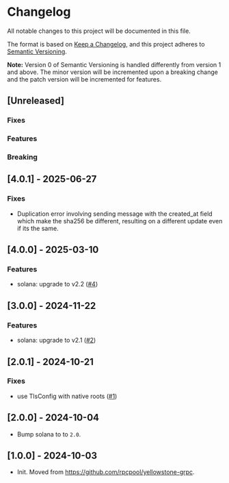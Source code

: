 # Changelog

All notable changes to this project will be documented in this file.

The format is based on [Keep a Changelog](https://keepachangelog.com/en/1.0.0/),
and this project adheres to [Semantic Versioning](https://semver.org/spec/v2.0.0.html).

**Note:** Version 0 of Semantic Versioning is handled differently from version 1 and above.
The minor version will be incremented upon a breaking change and the patch version will be incremented for features.

## [Unreleased]

### Fixes

### Features

### Breaking

## [4.0.1] - 2025-06-27

### Fixes

- Duplication error involving sending message with the created_at field which make the sha256 be different,
resulting on a different update even if its the same.

## [4.0.0] - 2025-03-10

### Features

- solana: upgrade to v2.2 ([#4](https://github.com/rpcpool/yellowstone-grpc-kafka/pull/4))

## [3.0.0] - 2024-11-22

### Features

- solana: upgrade to v2.1 ([#2](https://github.com/rpcpool/yellowstone-grpc-kafka/pull/2))

## [2.0.1] - 2024-10-21

### Fixes

- use TlsConfig with native roots ([#1](https://github.com/rpcpool/yellowstone-grpc-kafka/pull/1))

## [2.0.0] - 2024-10-04

- Bump solana to to `2.0`.

## [1.0.0] - 2024-10-03

- Init. Moved from https://github.com/rpcpool/yellowstone-grpc.
